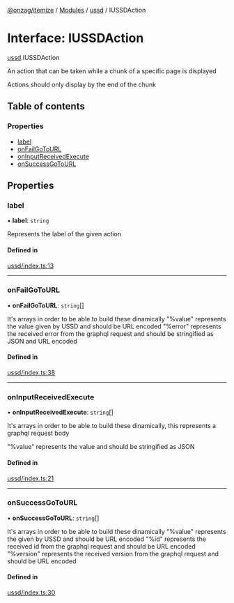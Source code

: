 [@onzag/itemize](../README.md) / [Modules](../modules.md) / [ussd](../modules/ussd.md) / IUSSDAction

# Interface: IUSSDAction

[ussd](../modules/ussd.md).IUSSDAction

An action that can be taken while a chunk of a specific page
is displayed

Actions should only display by the end of the chunk

## Table of contents

### Properties

- [label](ussd.IUSSDAction.md#label)
- [onFailGoToURL](ussd.IUSSDAction.md#onfailgotourl)
- [onInputReceivedExecute](ussd.IUSSDAction.md#oninputreceivedexecute)
- [onSuccessGoToURL](ussd.IUSSDAction.md#onsuccessgotourl)

## Properties

### label

• **label**: `string`

Represents the label of the given action

#### Defined in

[ussd/index.ts:13](https://github.com/onzag/itemize/blob/f2f29986/ussd/index.ts#L13)

___

### onFailGoToURL

• **onFailGoToURL**: `string`[]

It's arrays in order to be able to build
these dinamically
"%value" represents the value given by USSD and should be URL encoded
"%error" represents the received error from the graphql request and should be stringified as JSON and URL encoded

#### Defined in

[ussd/index.ts:38](https://github.com/onzag/itemize/blob/f2f29986/ussd/index.ts#L38)

___

### onInputReceivedExecute

• **onInputReceivedExecute**: `string`[]

It's arrays in order to be able to build
these dinamically, this represents a graphql request body

"%value" represents the value and should be stringified as JSON

#### Defined in

[ussd/index.ts:21](https://github.com/onzag/itemize/blob/f2f29986/ussd/index.ts#L21)

___

### onSuccessGoToURL

• **onSuccessGoToURL**: `string`[]

It's arrays in order to be able to build
these dinamically
"%value" represents the given by USSD and should be URL encoded
"%id" represents the received id from the graphql request and should be URL encoded
"%version" represents the received version from the graphql request and should be URL encoded

#### Defined in

[ussd/index.ts:30](https://github.com/onzag/itemize/blob/f2f29986/ussd/index.ts#L30)
